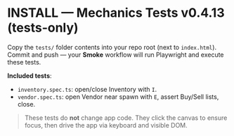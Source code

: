 # INSTALL — Mechanics Tests v0.4.13 (tests-only)

Copy the `tests/` folder contents into your repo root (next to `index.html`).  
Commit and push — your **Smoke** workflow will run Playwright and execute these tests.

**Included tests**:
- `inventory.spec.ts`: open/close Inventory with `I`.
- `vendor.spec.ts`: open Vendor near spawn with `E`, assert Buy/Sell lists, close.

> These tests do **not** change app code. They click the canvas to ensure focus, then drive the app via keyboard and visible DOM.
